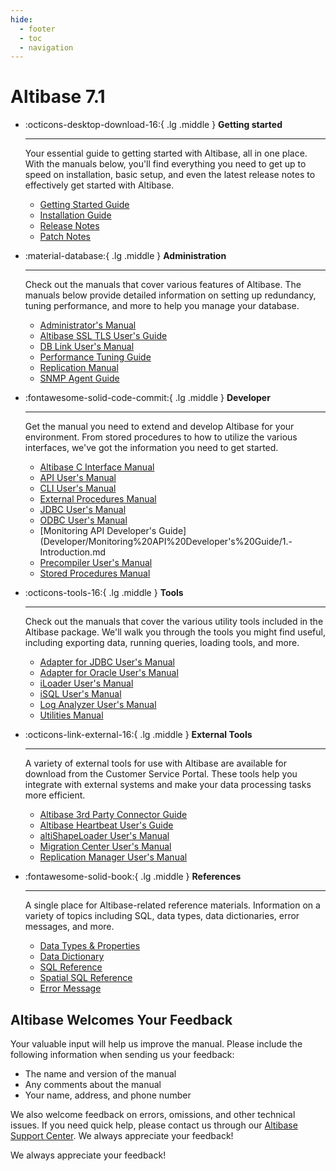 ```yaml
---
hide:
  - footer
  - toc
  - navigation
---
```

# Altibase 7.1

<div class="grid cards" markdown>

-   :octicons-desktop-download-16:{ .lg .middle } **Getting started**

    ---

    Your essential guide to getting started with Altibase, all in one place. With the manuals below, you'll find everything you need to get up to speed on installation, basic setup, and even the latest release notes to effectively get started with Altibase.

    - [Getting Started Guide](Admin/Getting%20Started%20Guide/Preface.md)
    - [Installation Guide](Admin/Installation%20Guide/1.-About-the-Altibase-Package-Installer.md)
    - [Release Notes](https://github.com/ALTIBASE/Documents/tree/master/ReleaseNotes/Altibase%207.1)
    - [Patch Notes](https://github.com/ALTIBASE/Documents/tree/master/PatchNotes/Altibase_7.1)

-   :material-database:{ .lg .middle } **Administration**

    ---

    Check out the manuals that cover various features of Altibase. The manuals below provide detailed information on setting up redundancy, tuning performance, and more to help you manage your database.

    - [Administrator's Manual](Admin/Administrator's%20Manual/1.-Introduction.md)
    - [Altibase SSL TLS User's Guide](Admin/Altibase%20SSL%20TLS%20User's%20Guide/1.-Introduction-to-Altibase-SSLTLS.md)
    - [DB Link User's Manual](Admin/DB%20Link%20User's%20Manual/1.-Introduction-to-Database-Link.md)
    - [Performance Tuning Guide](Admin/Performance%20Tuning%20Guide/1.-Introduction-to-Performance-Tuning.md)
    - [Replication Manual](Admin/Replication%20Manual/1.-Preface.md)
    - [SNMP Agent Guide](Admin/SNMP%20Agent%20Guide/1.-Introduction-to-SNMP.md)
        
</div>

<div class="grid cards" markdown>

-   :fontawesome-solid-code-commit:{ .lg .middle } **Developer**

    ---

    Get the manual you need to extend and develop Altibase for your environment. From stored procedures to how to utilize the various interfaces, we've got the information you need to get started.

    - [Altibase C Interface Manual](Developer/Altibase%20C%20Interface%20Manual/1.-Introduction-to-Altibase-C-Interface.md)
    - [API User's Manual](Developer/API%20User's%20Manual/1.PHP-Interface.md)
    - [CLI User's Manual](Developer/CLI%20User's%20Manual/1.-Altibase-CLI-Introduction.md)
    - [External Procedures Manual](Developer/External%20Procedures%20Manual/1.-Introduction.md)
    - [JDBC User's Manual](Developer/JDBC%20User's%20Manual/1.-Starting-JDBC.md)
    - [ODBC User's Manual](Developer/ODBC%20User's%20Manual/1.-Introduction.md)
    - [Monitoring API Developer's Guide](Developer/Monitoring%20API%20Developer's%20Guide/1.-Introduction.md
    - [Precompiler User's Manual](Developer/Precompiler%20User’s%20Manual/1.-The-CC-Precompiler.md)
    - [Stored Procedures Manual](Developer/Stored%20Procedures%20Manual/1.-Introduction-to-Stored-Procedures.md)
    
-   :octicons-tools-16:{ .lg .middle } **Tools**

    ---

    Check out the manuals that cover the various utility tools included in the Altibase package. We'll walk you through the tools you might find useful, including exporting data, running queries, loading tools, and more.

    - [Adapter for JDBC User's Manual](Tools/Adapter%20for%20JDBC%20User's%20Manual/1.-Introduction.md)
    - [Adapter for Oracle User's Manual](Tools/Adapter%20for%20Oracle%20User's%20Manual/1.-Introduction.md)
    - [iLoader User's Manual](Tools/iLoader%20User's%20Manual/1.-iLoader-Overview.md)
    - [iSQL User's Manual](Tools/iSQL%20User's%20Manual/1.-Using-iSQL.md)
    - [Log Analyzer User's Manual](Tools/Log%20Analyzer%20User's%20Manual/1.-Log-Analyzer-Introduction.md)
    - [Utilities Manual](Tools/Utilities%20Manual/1.-aexport.md)
    
</div>

<div class="grid cards" markdown>

-   :octicons-link-external-16:{ .lg .middle } **External Tools**

    ---

    A variety of external tools for use with Altibase are available for download from the Customer Service Portal. These tools help you integrate with external systems and make your data processing tasks more efficient.

    - [Altibase 3rd Party Connector Guide](External%20Tools/Altibase%203rd%20Party%20Connector%20Guide/1.DBeaver.md)
    - [Altibase Heartbeat User's Guide](External%20Tools/Altibase%20Heartbeat%20User's%20Guide/1.-Introduction-to-Altibase-Heartbeat.md)
    - [altiShapeLoader User's Manual](External%20Tools/altiShapeLoader%20User's%20Manual/1.-Introduction-to-altiShapeLoader.md)
    - [Migration Center User's Manual](External%20Tools/Migration%20Center%20User's%20Manual/1.-Introduction.md)
    - [Replication Manager User's Manual](External%20Tools/Replication%20Manager%20User's%20Manual/1.-Introduction.md)

-   :fontawesome-solid-book:{ .lg .middle } **References**

    ---
     
    A single place for Altibase-related reference materials. Information on a variety of topics including SQL, data types, data dictionaries, error messages, and more.

    - [Data Types & Properties](Admin/General%20Reference-1.Data%20Types%20&%20Altibase%20Properties/1.-Data-Types.md)
    - [Data Dictionary](Admin/General%20Reference-2.The%20Data%20Dictionary/1.-The-Data-Dictionary.md)
    - [SQL Reference](Developer/SQL%20Reference/1.-Introduction-to-Altibase-SQL.md)
    - [Spatial SQL Reference](Developer/Spatial%20SQL%20Reference/1.-Overview-of-Spatial-Data.md)
    - [Error Message](Admin/Error%20Message%20Reference/1.ID-Error-Code.md)

</div>

## Altibase Welcomes Your Feedback

Your valuable input will help us improve the manual. Please include the following information when sending us your feedback:

- The name and version of the manual
- Any comments about the manual
- Your name, address, and phone number

We also welcome feedback on errors, omissions, and other technical issues. If you need quick help, please contact us through our [Altibase Support Center](http://support.altibase.com/en/). We always appreciate your feedback!

We always appreciate your feedback!